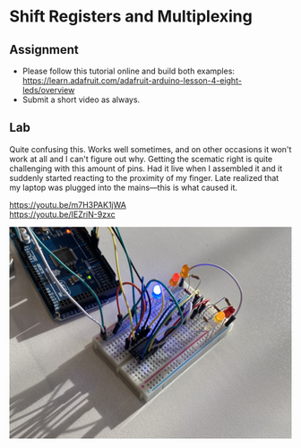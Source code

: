 # Shift Registers and Multiplexing

## Assignment

- Please follow this tutorial online and build both examples: https://learn.adafruit.com/adafruit-arduino-lesson-4-eight-leds/overview
- Submit a short video as always.

## Lab

Quite confusing this. Works well sometimes, and on other occasions it won't work at all and I can't figure out why. Getting the scematic right is quite challenging with this amount of pins. Had it live when I assembled it and it suddenly started reacting to the proximity of my finger. Late realized that my laptop was plugged into the mains—this is what caused it.

https://youtu.be/m7H3PAK1jWA  
https://youtu.be/IEZriN-9zxc

![Image](img-1.jpeg)
